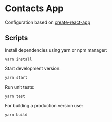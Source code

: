 # Contacts App

Configuration based on [create-react-app](https://github.com/facebook/create-react-app)


## Scripts

Install dependencies using yarn or npm manager:

```sh
yarn install
```

Start development version:

```sh
yarn start
```

Run unit tests:

```sh
yarn test
```

For building a production version use:

```sh
yarn build
```